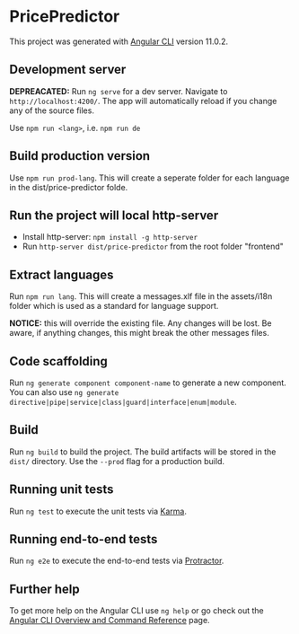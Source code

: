 # PricePredictor

This project was generated with [Angular CLI](https://github.com/angular/angular-cli) version 11.0.2.

## Development server

**DEPREACATED:** Run `ng serve` for a dev server. Navigate to `http://localhost:4200/`. The app will automatically reload if you change any of the source files.

Use ```npm run <lang>```, i.e. ```npm run de```

## Build production version
Use ```npm run prod-lang```. This will create a seperate folder for each language in the dist/price-predictor folde.

## Run the project will local http-server
- Install http-server: ```npm install -g http-server```
- Run ```http-server dist/price-predictor``` from the root folder "frontend"

## Extract languages
Run ```npm run lang```. This will create a messages.xlf file in the assets/i18n folder which is used as a standard for language support.

**NOTICE:** this will override the existing file. Any changes will be lost. Be aware, if anything changes, this might break the other messages files.

## Code scaffolding

Run `ng generate component component-name` to generate a new component. You can also use `ng generate directive|pipe|service|class|guard|interface|enum|module`.

## Build

Run `ng build` to build the project. The build artifacts will be stored in the `dist/` directory. Use the `--prod` flag for a production build.

## Running unit tests

Run `ng test` to execute the unit tests via [Karma](https://karma-runner.github.io).

## Running end-to-end tests

Run `ng e2e` to execute the end-to-end tests via [Protractor](http://www.protractortest.org/).

## Further help

To get more help on the Angular CLI use `ng help` or go check out the [Angular CLI Overview and Command Reference](https://angular.io/cli) page.
